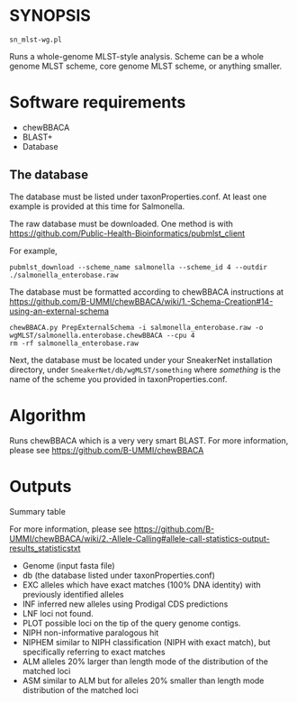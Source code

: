 # SYNOPSIS

`sn_mlst-wg.pl`

Runs a whole-genome MLST-style analysis. Scheme can be
a whole genome MLST scheme, core genome MLST scheme,
or anything smaller.

# Software requirements

* chewBBACA
* BLAST+
* Database

## The database

The database must be listed under taxonProperties.conf. At least
one example is provided at this time for Salmonella.

The raw database must be downloaded. One method is with https://github.com/Public-Health-Bioinformatics/pubmlst_client

For example,

    pubmlst_download --scheme_name salmonella --scheme_id 4 --outdir ./salmonella_enterobase.raw

The database must be formatted according to chewBBACA instructions
at https://github.com/B-UMMI/chewBBACA/wiki/1.-Schema-Creation#14-using-an-external-schema

    chewBBACA.py PrepExternalSchema -i salmonella_enterobase.raw -o wgMLST/salmonella.enterobase.chewBBACA --cpu 4
    rm -rf salmonella_enterobase.raw

Next, the database must be located under your SneakerNet installation
directory, under `SneakerNet/db/wgMLST/something` where _something_
is the name of the scheme you provided in taxonProperties.conf.

# Algorithm

Runs chewBBACA which is a very very smart BLAST. For more information,
please see https://github.com/B-UMMI/chewBBACA

# Outputs

Summary table

For more information, please see https://github.com/B-UMMI/chewBBACA/wiki/2.-Allele-Calling#allele-call-statistics-output-results_statisticstxt

* Genome (input fasta file)
* db (the database listed under taxonProperties.conf)
* EXC alleles which have exact matches (100% DNA identity) with previously identified alleles
* INF inferred new alleles using Prodigal CDS predictions
* LNF loci not found.
* PLOT possible loci on the tip of the query genome contigs.
* NIPH non-informative paralogous hit
* NIPHEM similar to NIPH classification (NIPH with exact match), but specifically referring to exact matches
* ALM alleles 20% larger than length mode of the distribution of the matched loci
* ASM similar to ALM but for alleles 20% smaller than length mode distribution of the matched loci 
